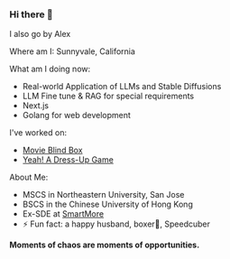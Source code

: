 ### Hi there 👋

I also go by Alex

Where am I: Sunnyvale, California

What am I doing now:
- Real-world Application of LLMs and Stable Diffusions
- LLM Fine tune & RAG for special requirements
- Next.js
- Golang for web development

I've worked on:
- [Movie Blind Box](https://movie-blindbox.us/)
- [Yeah! A Dress-Up Game](https://yeah-dressup.vercel.app)

About Me:
- MSCS in Northeastern University, San Jose
- BSCS in the Chinese University of Hong Kong
- Ex-SDE at [SmartMore](https://en.smartmore.com/)
- ⚡ Fun fact: a happy husband, boxer🥊, Speedcuber

**Moments of chaos are moments of opportunities.**
